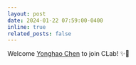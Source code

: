 ```yaml
---
layout: post
date: 2024-01-22 07:59:00-0400
inline: true
related_posts: false
---
```


Welcome [Yonghao Chen](https://soldierchen.github.io/people/) to join CLab! :sparkles::clap: